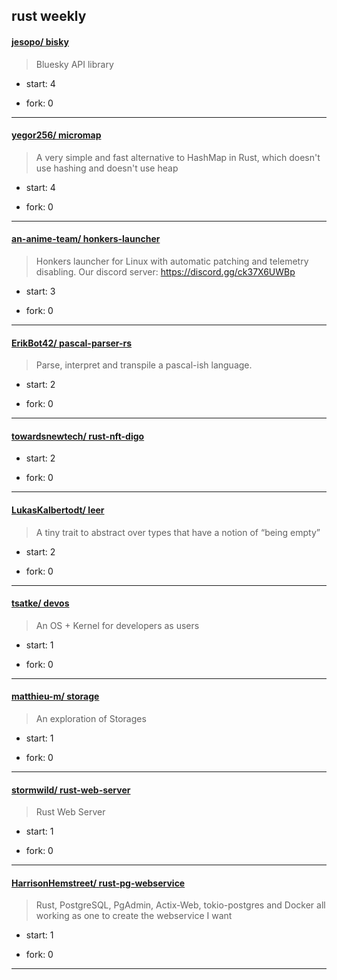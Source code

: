 ## rust weekly

#### [jesopo/ bisky](https://github.com/jesopo/bisky)
>  Bluesky API library
+ start: 4
+ fork: 0
---
#### [yegor256/ micromap](https://github.com/yegor256/micromap)
>  A very simple and fast alternative to HashMap in Rust, which doesn't use hashing and doesn't use heap
+ start: 4
+ fork: 0
---
#### [an-anime-team/ honkers-launcher](https://github.com/an-anime-team/honkers-launcher)
>  Honkers launcher for Linux with automatic patching and telemetry disabling. Our discord server: https://discord.gg/ck37X6UWBp
+ start: 3
+ fork: 0
---
#### [ErikBot42/ pascal-parser-rs](https://github.com/ErikBot42/pascal-parser-rs)
>  Parse, interpret and transpile a pascal-ish language.
+ start: 2
+ fork: 0
---
#### [towardsnewtech/ rust-nft-digo](https://github.com/towardsnewtech/rust-nft-digo)
>  
+ start: 2
+ fork: 0
---
#### [LukasKalbertodt/ leer](https://github.com/LukasKalbertodt/leer)
>  A tiny trait to abstract over types that have a notion of “being empty”
+ start: 2
+ fork: 0
---
#### [tsatke/ devos](https://github.com/tsatke/devos)
>  An OS + Kernel for developers as users
+ start: 1
+ fork: 0
---
#### [matthieu-m/ storage](https://github.com/matthieu-m/storage)
>  An exploration of Storages
+ start: 1
+ fork: 0
---
#### [stormwild/ rust-web-server](https://github.com/stormwild/rust-web-server)
>  Rust Web Server
+ start: 1
+ fork: 0
---
#### [HarrisonHemstreet/ rust-pg-webservice](https://github.com/HarrisonHemstreet/rust-pg-webservice)
>  Rust, PostgreSQL, PgAdmin, Actix-Web, tokio-postgres and Docker all working as one to create the webservice I want
+ start: 1
+ fork: 0
---